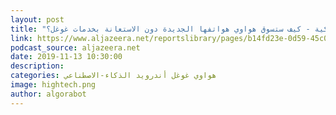 ```yaml
---
layout: post
title: "حياة ذكية - كيف ستسوق هواوي هواتفها الجديدة دون الاستعانة بخدمات غوغل؟"
link: https://www.aljazeera.net/reportslibrary/pages/b14fd23e-0d59-45c0-82ca-a5533920f789
podcast_source: aljazeera.net
date: 2019-11-13 10:30:00
description: 
categories: هواوي غوغل أندرويد الذكاء-الاصطناعي
image: hightech.png
author: algorabot
---
```

